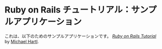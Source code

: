 # Ruby on Rails チュートリアル：サンプルアプリケーション

これは、以下のためのサンプルアプリケーションです。
[*Ruby on Rails Tutorial*](http://railstutorial.jp/?version=4.0#top)
by [Michael Hartl](http://michaelhartl.com/).
